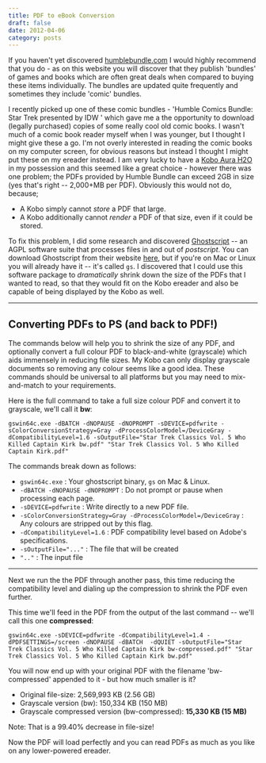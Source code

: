 ```yaml
---
title: PDF to eBook Conversion
draft: false
date: 2012-04-06
category: posts
---
```


If you haven't yet discovered [humblebundle.com](https://www.humblebundle.com/) I would highly recommend that you do - as on this website you will discover that they publish 'bundles' of games and books which are often great deals when compared to buying these items individually. The bundles are updated quite frequently and sometimes they include 'comic' bundles.

I recently picked up one of these comic bundles - 'Humble Comics Bundle: Star Trek presented by IDW ' which gave me a the opportunity to download (legally purchased) copies of some really cool old comic books. I wasn't much of a comic book reader myself when I was younger, but I thought I might give these a go. I'm not overly interested in reading the comic books on my computer screen, for obvious reasons but instead I thought I might put these on my ereader instead. I am very lucky to have a [Kobo Aura H2O](https://us.kobobooks.com/products/kobo-aura-h2o-edition-2) in my possession and this seemed like a great choice - however there was one problem; the PDFs provided by Humble Bundle can exceed 2GB in size (yes that's right -- 2,000+MB per PDF). Obviously this would not do, because;

- A Kobo simply cannot _store_ a PDF that large.
- A Kobo additionally cannot _render_ a PDF of that size, even if it could be stored.

To fix this problem, I did some research and discovered [Ghostscript](https://www.ghostscript.com) -- an AGPL software suite that processes files in and out of _postscript_. You can download Ghostscript from their website [here](https://www.ghostscript.com/download/), but if you're on Mac or Linux you will already have it -- it's called `gs`. I discovered that I could use this software package to _dramatically_ shrink down the size of the PDFs that I wanted to read, so that they would fit on the Kobo ereader and also be capable of being displayed by the Kobo as well.

- - - -

Converting PDFs to PS (and back to PDF!)
----------------------------------------

The commands below will help you to shrink the size of any PDF, and optionally convert a full colour PDF to black-and-white (grayscale) which aids immensely in reducing file sizes. My Kobo can only display grayscale documents so removing any colour seems like a good idea. These commands should be universal to all platforms but you may need to mix-and-match to your requirements.

Here is the full command to take a full size colour PDF and convert it to grayscale, we'll call it **bw**:

```
gswin64c.exe -dBATCH -dNOPAUSE -dNOPROMPT -sDEVICE=pdfwrite -sColorConversionStrategy=Gray -dProcessColorModel=/DeviceGray -dCompatibilityLevel=1.6 -sOutputFile="Star Trek Classics Vol. 5 Who Killed Captain Kirk bw.pdf" "Star Trek Classics Vol. 5 Who Killed Captain Kirk.pdf"
```

The commands break down as follows:

- `gswin64c.exe` : Your ghostscript binary, `gs` on Mac & Linux.
- `-dBATCH -dNOPAUSE -dNOPROMPT` : Do not prompt or pause when processing each page.
- `-sDEVICE=pdfwrite` : Write directly to a new PDF file.
- `-sColorConversionStrategy=Gray -dProcessColorModel=/DeviceGray` : Any colours are stripped out by this flag.
- `-dCompatibilityLevel=1.6` : PDF compatibility level based on Adobe's specifications.
- `-sOutputFile="..."` : The file that will be created
- `".."` : The input file

- - - -

Next we run the the PDF through another pass, this time reducing the compatibility level and dialing up the compression to shrink the PDF even further.

This time we'll feed in the PDF from the output of the last command -- we'll call this one **compressed**:

```
gswin64c.exe -sDEVICE=pdfwrite -dCompatibilityLevel=1.4 -dPDFSETTINGS=/screen -dNOPAUSE -dBATCH  -dQUIET -sOutputFile="Star Trek Classics Vol. 5 Who Killed Captain Kirk bw-compressed.pdf" "Star Trek Classics Vol. 5 Who Killed Captain Kirk bw.pdf"
```

You will now end up with your original PDF with the filename 'bw-compressed' appended to it - but how much smaller is it?

- Original file-size: 2,569,993 KB (2.56 GB)
- Grayscale version (bw): 150,334 KB (150 MB)
- Grayscale compressed version (bw-compressed): **15,330 KB (15 MB)**

Note: That is a 99.40% decrease in file-size!

Now the PDF will load perfectly and you can read PDFs as much as you like on any lower-powered ereader.



